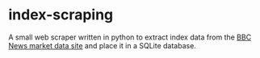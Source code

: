 # index-scraping

A small web scraper written in python to extract index data from the [BBC News market data site](https://www.bbc.co.uk/news/business/market-data) and place it in a SQLite database.